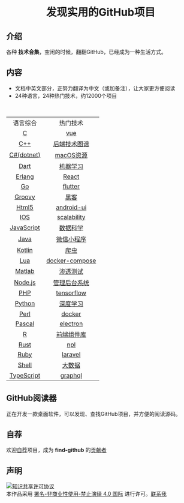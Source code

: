 <div align="center">
    <h1>发现实用的GitHub项目</h1>
</div>

## 介绍
各种 **技术合集**，空闲的时候，翻翻GitHub，已经成为一种生活方式。

## 内容
- 文档中英文部分，正努力翻译为中文（或加备注），让大家更方便阅读
- 24种语言，24种热门技术，约12000个项目
<br>
<div align="center">
    <table>
        <tr>
            <td align="center">语言综合</td>
            <td align="center">热门技术</td>
        </tr>       
        <tr>
            <td align="center"><a href="content/lang/c.md">C</a></td> 
            <td align="center"><a href="content/hot/vue.md">vue</a></td> 
        </tr>
        <tr>
            <td align="center"><a href="content/lang/cplus.md">C++</a></td> 
            <td align="center"><a href="content/hot/backend.md">后端技术图谱</a></td> 
        </tr>
        <tr>
            <td align="center"><a href="content/lang/csharp.md">C#(dotnet)</a></td> 
            <td align="center"><a href="content/hot/mac.md">macOS资源</a></td>
        </tr>
        <tr>
            <td align="center"><a href="content/lang/dart.md">Dart</a></td> 
            <td align="center"><a href="content/hot/achine-learning.md">机器学习</a></td> 
        </tr>
        <tr>
            <td align="center"><a href="content/lang/erlang.md">Erlang</a></td> 
            <td align="center"><a href="content/hot/react.md">React</a></td> 
        </tr>
        <tr>
            <td align="center"><a href="content/lang/go.md">Go</a></td> 
            <td align="center"><a href="content/hot/flutter.md">flutter</a></td> 
        </tr>
        <tr>
            <td align="center"><a href="content/lang/groovy.md">Groovy</a></td> 
            <td align="center"><a href="content/hot/hacking.md">黑客</a></td> 
        </tr>
        <tr>
            <td align="center"><a href="content/lang/html.md">Html5</a></td> 
            <td align="center"><a href="content/hot/android-ui.md">android-ui</a></td> 
        </tr>
        <tr>
            <td align="center"><a href="content/lang/ios.md">IOS</a></td> 
            <td align="center"><a href="content/hot/scalability.md">scalability</a></td> 
        </tr>        
        <tr>
            <td align="center"><a href="content/lang/javascript.md">JavaScript</a></td> 
            <td align="center"><a href="content/hot/datascience.md">数据科学</a></td> 
        </tr>
        <tr>
            <td align="center"><a href="content/lang/java.md">Java</a></td> 
            <td align="center"><a href="content/hot/wechat-weapp.md">微信小程序</a></td> 
        </tr>
        <tr>
            <td align="center"><a href="content/lang/kotlin.md">Kotlin</a></td> 
            <td align="center"><a href="content/hot/spider.md">爬虫</a></td> 
        </tr>
        <tr>
            <td align="center"><a href="content/lang/lua.md">Lua</a></td> 
            <td align="center"><a href="content/hot/docker-compose.md">docker-compose</a></td> 
        </tr>
        <tr>
            <td align="center"><a href="content/lang/matlab.md">Matlab</a></td> 
            <td align="center"><a href="content/hot/pentest.md">渗透测试</a></td> 
        </tr>
        <tr>
            <td align="center"><a href="content/lang/nodejs.md">Node.js</a></td> 
            <td align="center"><a href="content/hot/sysadmin.md">管理后台系统</a></td> 
        </tr>
        <tr>
            <td align="center"><a href="content/lang/php.md">PHP</a></td> 
            <td align="center"><a href="content/hot/tensorflow.md">tensorflow</a></td> 
        </tr>
        <tr>
            <td align="center"><a href="content/lang/python.md">Python</a></td> 
            <td align="center"><a href="content/hot/deep-learning.md">深度学习</a></td> 
        </tr>
        <tr>
            <td align="center"><a href="content/lang/perl.md">Perl</a></td> 
            <td align="center"><a href="content/hot/docker.md">docker</a></td> 
        </tr>
        <tr>
            <td align="center"><a href="content/lang/pascal.md">Pascal</a></td> 
            <td align="center"><a href="content/hot/electron.md">electron</a></td> 
        </tr>
        <tr>
            <td align="center"><a href="content/lang/r.md">R</a></td> 
            <td align="center"><a href="content/hot/frontend.md">前端组件库</a></td> 
        </tr>   
        <tr>
            <td align="center"><a href="content/lang/rust.md">Rust</a></td> 
            <td align="center"><a href="content/hot/npl.md">npl</a></td> 
        </tr>             
        <tr>
            <td align="center"><a href="content/lang/ruby.md">Ruby</a></td> 
            <td align="center"><a href="content/hot/laravel.md">laravel</a></td> 
        </tr>
        <tr>
            <td align="center"><a href="content/lang/shell.md">Shell</a></td> 
            <td align="center"><a href="content/hot/bigdata.md">大数据</a></td> 
        </tr>
        <tr>
            <td align="center"><a href="content/lang/typescript.md">TypeScript</a></td> 
            <td align="center"><a href="content/hot/graphql.md">graphql</a></td> 
        </tr>           
    </table>
</div>


## GitHub阅读器
正在开发一款桌面软件，可以发现、查找GitHub项目，并方便的阅读源码。

## 自荐
欢迎[自荐](https://github.com/wallace5303/find-github/issues/new)项目，成为 **find-github** 的[贡献者](https://github.com/wallace5303/find-github/blob/master/content/contributors.md)

## 声明

<a rel="license" href="https://creativecommons.org/licenses/by-nc-nd/4.0/deed.zh"><img alt="知识共享许可协议" style="border-width: 0" src="https://licensebuttons.net/l/by-nc-nd/4.0/88x31.png"></a><br>本作品采用 <a rel="license" href="https://creativecommons.org/licenses/by-nc-nd/4.0/deed.zh">署名-非商业性使用-禁止演绎 4.0 国际</a> 进行许可。<a href="mailto:530353222@qq.com">联系我</a>
